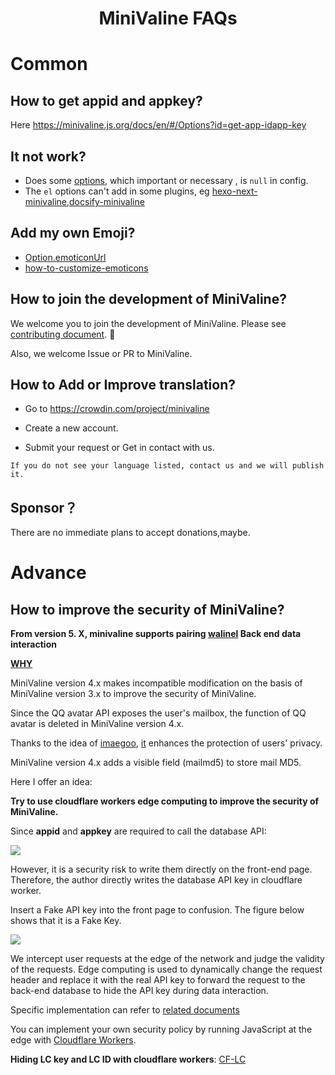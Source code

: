 # <div align="center">MiniValine FAQs</div>

# Common

## How to get appid and appkey?

Here  <https://minivaline.js.org/docs/en/#/Options?id=get-app-idapp-key>



## It not work?

+ Does some [options](https://minivaline.js.org/docs/en/#/Options), which important or necessary , is `null` in config.
+ The `el` options can't add in some plugins, eg [hexo-next-minivaline](https://github.com/MiniValine/hexo-next-minivaline),[docsify-minivaline](https://github.com/MiniValine/docsify-minivaline)



## Add my own Emoji?

+ [Option.emoticonUrl](https://minivaline.js.org/docs/en/#/Options?id=base-options)
+ [how-to-customize-emoticons](https://minivaline.js.org/docs/en/#/Options?id=how-to-customize-emoticons)

## How to join the development of MiniValine?

We welcome you to join the development of MiniValine. Please see [contributing document](https://minivaline.js.org/docs/en/#/Pre-Contribute). 🤗

Also, we welcome Issue or PR to MiniValine.



## How to Add or Improve translation?

-  Go to https://crowdin.com/project/minivaline

-  Create a new account.

-  Submit your request or Get in contact with us.

`
If you do not see your language listed, contact us and we will publish it.
`





## Sponsor？

There are no immediate plans to accept donations,maybe.





# Advance

## How to improve the security of MiniValine?

**From version 5. X, minivaline supports pairing [walinel](https://github.com/lizheming/waline) Back end data interaction**

**[WHY](https://github.com/lizheming/waline/blob/master/docs/why.md)**

MiniValine version 4.x makes incompatible modification on the basis of MiniValine version 3.x to improve the security of MiniValine.

Since the QQ avatar API exposes the user's mailbox, the function of QQ avatar is deleted in MiniValine version 4.x.

Thanks to the idea of [imaegoo](https://github.com/imaegoo), [it](https://github.com/imaegoo/Valine) enhances the protection of users' privacy.

MiniValine version 4.x adds a visible field (mailmd5) to store mail MD5.

Here I offer an idea:

**Try to use cloudflare workers edge computing to improve the security of MiniValine.**

Since **appid** and **appkey** are required to call the database API:

![](https://cdn.jsdelivr.net/gh/MHuiG/imgbed/data/2020831194318.png)

However, it is a security risk to write them directly on the front-end page. Therefore, the author directly writes the database API key in cloudflare worker.

Insert a Fake API key into the front page to confusion.  The figure below shows that it is a Fake Key. 

![](https://cdn.jsdelivr.net/gh/MHuiG/imgbed/data/2020831194331.png)

We intercept user requests at the edge of the network and judge the validity of the requests. Edge computing is used to dynamically change the request header and replace it with the real API key to forward the request to the back-end database to hide the API key during data interaction.

Specific implementation can refer to [related documents](https://developers.cloudflare.com/workers/runtime-apis/request)

You can implement your own security policy by running JavaScript at the edge with [Cloudflare Workers](https://workers.cloudflare.com).

**Hiding LC key and LC ID with cloudflare workers**: [CF-LC](https://github.com/MiniValine/MiniValine/tree/master/CF-LC)